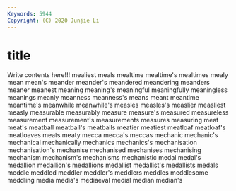 ```yaml
---
Keywords: 5944
Copyright: (C) 2020 Junjie Li
---
```


# title

Write contents here!!!
mealiest
meals 
mealtime 
mealtime's 
mealtimes 
mealy 
mean 
mean's 
meander 
meander's 
meandered
meandering 
meanders 
meaner 
meanest 
meaning 
meaning's 
meaningful 
meaningfully 
meaningless 
meanings
meanly 
meanness 
meanness's 
means 
meant 
meantime 
meantime's 
meanwhile 
meanwhile's 
measles
measles's 
measlier 
measliest 
measly 
measurable 
measurably 
measure 
measure's 
measured 
measureless
measurement 
measurement's 
measurements 
measures 
measuring 
meat 
meat's 
meatball 
meatball's 
meatballs
meatier 
meatiest 
meatloaf 
meatloaf's 
meatloaves 
meats 
meaty 
mecca 
mecca's 
meccas
mechanic 
mechanic's 
mechanical 
mechanically 
mechanics 
mechanics's 
mechanisation 
mechanisation's 
mechanise 
mechanised
mechanises 
mechanising 
mechanism 
mechanism's 
mechanisms 
mechanistic 
medal 
medal's 
medallion 
medallion's
medallions 
medallist 
medallist's 
medallists 
medals 
meddle 
meddled 
meddler 
meddler's 
meddlers
meddles 
meddlesome 
meddling 
media 
media's 
mediaeval 
medial 
median 
median's 
